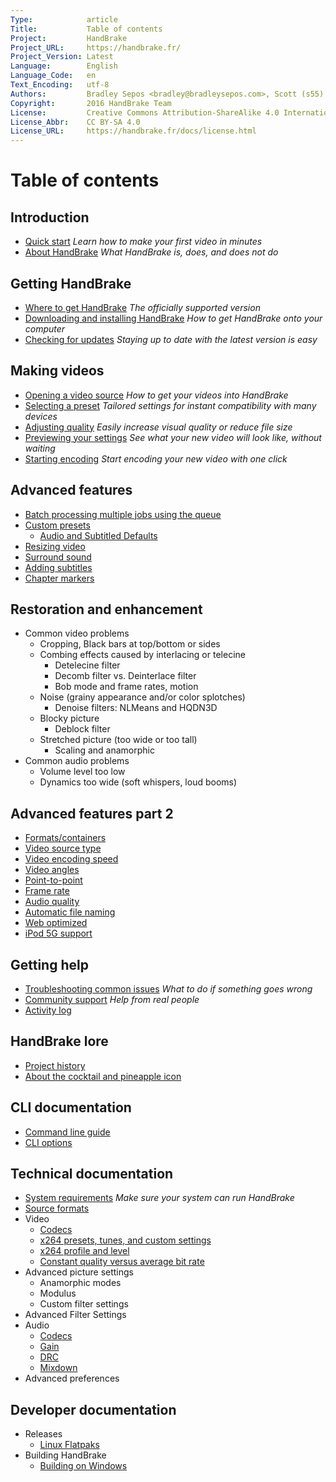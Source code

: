 ```yaml
---
Type:            article
Title:           Table of contents
Project:         HandBrake
Project_URL:     https://handbrake.fr/
Project_Version: Latest
Language:        English
Language_Code:   en
Text_Encoding:   utf-8
Authors:         Bradley Sepos <bradley@bradleysepos.com>, Scott (s55)
Copyright:       2016 HandBrake Team
License:         Creative Commons Attribution-ShareAlike 4.0 International
License_Abbr:    CC BY-SA 4.0
License_URL:     https://handbrake.fr/docs/license.html
---
```


Table of contents
=================

## Introduction

<!-- TODO: link to contributing guide -->

- [Quick start](introduction/quick-start.html)
  *Learn how to make your first video in minutes*
- [About HandBrake](introduction/about.html)
  *What HandBrake is, does, and does not do*


## Getting HandBrake

- [Where to get HandBrake](get-handbrake/where-to-get-handbrake.html)
  *The officially supported version*
- [Downloading and installing HandBrake](get-handbrake/download-and-install.html)
  *How to get HandBrake onto your computer*
- [Checking for updates](get-handbrake/check-for-updates.html)
  *Staying up to date with the latest version is easy*


## Making videos

- [Opening a video source](workflow/open-video-source.html)
  *How to get your videos into HandBrake*
- [Selecting a preset](workflow/select-preset.html)
  *Tailored settings for instant compatibility with many devices*
- [Adjusting quality](workflow/adjust-quality.html)
  *Easily increase visual quality or reduce file size*
  <!-- TODO: To clean up a poor-looking source video, see restoration -->
- [Previewing your settings](workflow/preview-settings.html)
  *See what your new video will look like, without waiting*
  <!-- TODO: To clean up a poor-looking source video, see restoration -->
- [Starting encoding](workflow/start-encoding.html)
  *Start encoding your new video with one click*


## Advanced features

- [Batch processing multiple jobs using the queue](advanced/batch-queue.html)   
- [Custom presets](advanced/custom-presets.html) 
  - [Audio and Subtitled Defaults](advanced/audio-subtitle-defaults.html) 
- [Resizing video](advanced/resizing-video.html) 
- [Surround sound](advanced/surround-sound.html)
- [Adding subtitles](advanced/subtitles.html) 
- [Chapter markers](advanced/chapter-markers.html) 
<!-- - [Post-processing metadata](advanced/post-processing.html) -->


## Restoration and enhancement

- Common video problems
  - Cropping, Black bars at top/bottom or sides
  - Combing effects caused by interlacing or telecine
    - Detelecine filter
    - Decomb filter vs. Deinterlace filter
    - Bob mode and frame rates, motion
  - Noise (grainy appearance and/or color splotches)
    - Denoise filters: NLMeans and HQDN3D
  - Blocky picture
    - Deblock filter
  - Stretched picture (too wide or too tall)
    - Scaling and anamorphic
- Common audio problems
  - Volume level too low
  - Dynamics too wide (soft whispers, loud booms)


## Advanced features part 2

- [Formats/containers](advanced/containers.html) 
- [Video source type](advanced/video-sources.html) 
- [Video encoding speed](advanced/video-encoding-performance.html) 
- [Video angles](advanced/video-angles.html) 
- [Point-to-point](advanced/point-to-point.html) 
- [Frame rate](advanced/frame-rates.html) 
- [Audio quality](advanced/audio-quality.html) 
- [Automatic file naming](advanced/automatic-file-naming.html) 
- [Web optimized](advanced/web-optimised.html) 
- [iPod 5G support](advanced/old-ipod-support.html) 


## Getting help

- [Troubleshooting common issues](help/troubleshooting-common-issues.html)
  *What to do if something goes wrong*
- [Community support](help/community-support.html)
  *Help from real people*
- [Activity log](help/activity-log.html) 


## HandBrake lore

- [Project history](about/history.html)
- [About the cocktail and pineapple icon](about/the-icon.html) 


## CLI documentation

- [Command line guide](cli/cli-guide.html)
- [CLI options](cli/cli-options.html)


## Technical documentation

- [System requirements](technical/system-requirements.html)
  *Make sure your system can run HandBrake*
- [Source formats](technical/source-formats.html)
- Video
  - [Codecs](technical/video-codecs.html) 
  - [x264 presets, tunes, and custom settings](technical/video-x264-presets-tunes.html) 
  - [x264 profile and level](technical/video-x264-profiles-levels.html) 
  - [Constant quality versus average bit rate](technical/video-cq-vs-abr.html) 
- Advanced picture settings
  - Anamorphic modes
  - Modulus
  - Custom filter settings
- Advanced Filter Settings
- Audio
  - [Codecs](technical/audio-codecs.html)
  - [Gain](technical/audio-gain.html)
  - [DRC](technical/audio-drc.html)
  - [Mixdown](technical/audio-mixdowns.html)
- Advanced preferences

## Developer documentation

- Releases
  - [Linux Flatpaks](developer/flatpak-repo.html)
- Building HandBrake
  - [Building on Windows](developer/build-windows.html)

